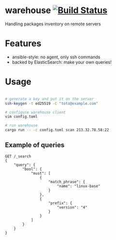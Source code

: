# warehouse [![Build Status](https://www.travis-ci.org/PierreZ/warehouse.svg?branch=master)](https://www.travis-ci.org/PierreZ/warehouse)
Handling packages inventory on remote servers

# Features

* ansible-style: no agent, only ssh commands
* backed by ElasticSearch: make your own queries!

# Usage

```bash

# generate a key and put it on the server
ssh-keygen -t ed25519 -C "toto@example.com"

# configure warehouse client
vim config.toml

# run warehouse
cargo run -- -c config.toml scan 213.32.78.58:22
```

## Example of queries

```
GET /_search
{
    "query": {
        "bool": {
            "must": [
                {
                    "match_phrase": {
                        "name": "linux-base"
                    }
                },
                {
                    "prefix": {
                        "version": "4"
                    }
                }
            ]
        }
    }
}
```